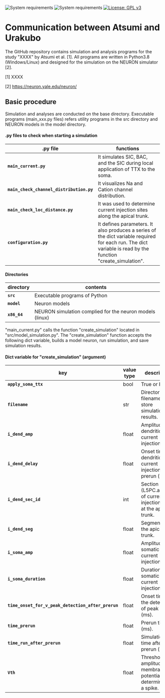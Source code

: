 ![System requirements](https://img.shields.io/badge/python-3.8-red.svg)
![System requirements](https://img.shields.io/badge/platform-win%2064,%20linux%2064-green.svg)
[![License: GPL v3](https://img.shields.io/badge/license-GPLv3-blue.svg)](https://www.gnu.org/licenses/gpl-3.0)

# Communication between Atsumi and Urakubo

<!--
Simulation code for "Somatic inhibition-Induced Ca2+ spike (SIC)"
-->


The GitHub repository contains simulation and analysis programs for the study "XXXX" by Atsumi et al. [1].
All programs are written in Python3.8 (Windows/Linux) and designed for the simulation on the NEURON simulator [2].

[1] XXXX

[2] https://neuron.yale.edu/neuron/

## Basic procedure

Simulation and analyses are conducted on the base directory. Executable programs (main_xxx.py files) refers utility programs in the src directory and NEURON models in the model directory.


#### .py files to check when starting a simulation

| .py file | functions |
| -------- | -------- |
| **`main_current.py`** | It simulates SIC, BAC, and the SIC during local application of TTX to the soma. |
| **`main_check_channel_distribution.py`**| It visualizes Na and Cation channel distribution. |
| **`main_check_loc_distance.py`**| It was used to determine current injection sites along the apical trunk. |
| **`configuration.py`** | It defines parameters. It also produces a series of the dict variable required for each run. The dict variable is read by the function "create_simulation". |


#### Directories
| directory | contents |
| -------- | -------- |
| **`src`** |Executable programs of Python |
| **`model`**| Neuron models |
| **`x86_64`**| NEURON simulation complied for the neuron models (linux) |


"main_current.py" calls the function "create_simulation" located in "src/model_simulation.py". The "create_simulation"  function accepts the following dict variable, builds a model neuron, run simulation, and save simulation results.


#### Dict variable for "create_simulation" (argument)

| key | value type | description |
| -------- | -------- | -------- |
| **`apply_soma_ttx`** | bool | True or False. |
| **`filename`** | str | Directory and filename to store simulation results. |
| **`i_dend_amp`** | float | Amplitude of dendritic current injection (nA). |
| **`i_dend_delay`** | float | Onset time of dendritic current injection after prerun (ms). |
| **`i_dend_sec_id`** | int | Section id (L5PC.apic[X]) of current injection site at the apical trunk. |
| **`i_dend_seg`** | float | Segment of the apical trunk. |
| **`i_soma_amp`** | float | Amplitude of somatic current injection (nA). |
| **`i_soma_duration`** | float | Duration of somatic current injection (nA). |
| **`time_onset_for_v_peak_detection_after_prerun`** | float | Onset time for the detection of peak v (ms). |
| **`time_prerun`** | float | Prerun time (ms). |
| **`time_run_after_prerun`** | float | Simulation time after the prerun (ms). |
| **`Vth`** | float | Threshold amplitude of membrane potential to determine it as a spike. |


